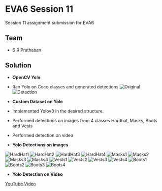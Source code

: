 # EVA6 Session 11 #

Session 11 assignment submission for EVA6

## Team ##

* S R Prathaban

## Solution ##
* **OpenCV Yolo**
* Ran Yolo on Coco classes and generated detections
![Original](https://github.com/prathaban-sr/eva6/blob/main/session11/cycle3.jpeg)
![Detection](https://github.com/prathaban-sr/eva6/blob/main/session11/yolo_out.jpg)

* **Custom Dataset on Yolo**
* Implemented Yolov3 in the desired structure. 
* Performed detections on images from 4 classes Hardhat, Masks, Boots and Vests
* Performed detection on video

* **Yolo Detections on images**

![HardHat1](https://github.com/prathaban-sr/eva6/blob/main/session11/rs_newimg_000.jpg)
![HardHat2](https://github.com/prathaban-sr/eva6/blob/main/session11/rs_newimg_002.jpg)
![HardHat3](https://github.com/prathaban-sr/eva6/blob/main/session11/rs_newimg_003.jpg)
![HardHat4](https://github.com/prathaban-sr/eva6/blob/main/session11/rs_newimg_011.jpg)
![Masks1](https://github.com/prathaban-sr/eva6/blob/main/session11/rs_newimg_051.jpg)
![Masks2](https://github.com/prathaban-sr/eva6/blob/main/session11/rs_newimg_053.jpg)
![Masks3](https://github.com/prathaban-sr/eva6/blob/main/session11/rs_newimg_055.jpg)
![Masks4](https://github.com/prathaban-sr/eva6/blob/main/session11/rs_newimg_066.jpg)
![Vests1](https://github.com/prathaban-sr/eva6/blob/main/session11/rs_newimg_076.jpg)
![Vests2](https://github.com/prathaban-sr/eva6/blob/main/session11/rs_newimg_082.jpg)
![Vests3](https://github.com/prathaban-sr/eva6/blob/main/session11/rs_newimg_085.jpg)
![Vests4](https://github.com/prathaban-sr/eva6/blob/main/session11/rs_newimg_096.jpg)
![Boots1](https://github.com/prathaban-sr/eva6/blob/main/session11/rs_newimg_026.jpg)
![Boots2](https://github.com/prathaban-sr/eva6/blob/main/session11/rs_newimg_030.jpg)
![Boots3](https://github.com/prathaban-sr/eva6/blob/main/session11/rs_newimg_034.jpg)
![Boots4](https://github.com/prathaban-sr/eva6/blob/main/session11/rs_newimg_045.jpg)

* **Yolo Detection on Video**

[YouTube Video](https://www.youtube.com/watch?v=kPT6tlxP-aU)


